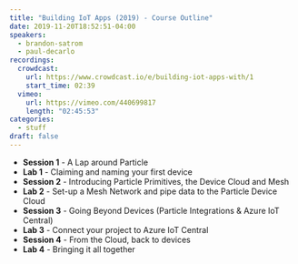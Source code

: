 ```yaml
---
title: "Building IoT Apps (2019) - Course Outline"
date: 2019-11-20T18:52:51-04:00
speakers:
  - brandon-satrom
  - paul-decarlo
recordings:
  crowdcast:
    url: https://www.crowdcast.io/e/building-iot-apps-with/1
    start_time: 02:39
  vimeo:
    url: https://vimeo.com/440699817
    length: "02:45:53"
categories:
  - stuff
draft: false
---
```


- **Session 1** - A Lap around Particle
- **Lab 1** - Claiming and naming your first device
- **Session 2** - Introducing Particle Primitives, the Device Cloud and Mesh
- **Lab 2** - Set-up a Mesh Network and pipe data to the Particle Device Cloud
- **Session 3** - Going Beyond Devices (Particle Integrations & Azure IoT Central)
- **Lab 3** - Connect your project to Azure IoT Central
- **Session 4** - From the Cloud, back to devices
- **Lab 4** - Bringing it all together
